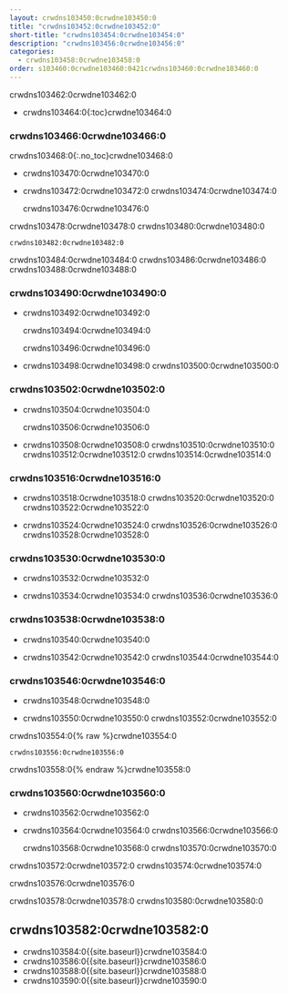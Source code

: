 ```yaml
---
layout: crwdns103450:0crwdne103450:0
title: "crwdns103452:0crwdne103452:0"
short-title: "crwdns103454:0crwdne103454:0"
description: "crwdns103456:0crwdne103456:0"
categories:
  - crwdns103458:0crwdne103458:0
order: s103460:0crwdne103460:0421crwdns103460:0crwdne103460:0
---
```

crwdns103462:0crwdne103462:0

- crwdns103464:0{:toc}crwdne103464:0

### crwdns103466:0crwdne103466:0

crwdns103468:0{:.no_toc}crwdne103468:0

- crwdns103470:0crwdne103470:0

- crwdns103472:0crwdne103472:0 crwdns103474:0crwdne103474:0

    crwdns103476:0crwdne103476:0
    

crwdns103478:0crwdne103478:0 crwdns103480:0crwdne103480:0

    crwdns103482:0crwdne103482:0
    

crwdns103484:0crwdne103484:0 crwdns103486:0crwdne103486:0 crwdns103488:0crwdne103488:0

### crwdns103490:0crwdne103490:0

- crwdns103492:0crwdne103492:0

    crwdns103494:0crwdne103494:0
    

    crwdns103496:0crwdne103496:0
    

- crwdns103498:0crwdne103498:0 crwdns103500:0crwdne103500:0

### crwdns103502:0crwdne103502:0

- crwdns103504:0crwdne103504:0

    crwdns103506:0crwdne103506:0
    

- crwdns103508:0crwdne103508:0 crwdns103510:0crwdne103510:0 crwdns103512:0crwdne103512:0 crwdns103514:0crwdne103514:0

<!---
### Environment Variables Not Being Passed at Runtime

Occasionally, when you try to convert a configuration to a 2.0 compatible format, environment variables may not be passed at runtime. For example, if you create a simple configuration in your GitHub repository (for example `https://github.com/yourusername/circle-auto/blob/master/.circleci/echo.yml`) and then call the config using:

```export AUTO_FILE=/Users/yourusername/Desktop/apkpure_app_887.apk
export AUTO_DIR=.
circleci build -c .circleci/echo.yml --job test
```

The config shows:

```#!bin/bash -eo pipefail
echo file $(AUTO_FILE) dir $(AUTO_DIR)
file directlySuccess!
```
Upon execution, you may see the following response:

.circleci/echo.yml

```version: 2
jobs:
  build:
    docker:
    - image: circleci/openjdk:8-jdk
    steps:
    - checkout
  test:
    docker:
    - image: circleci/openjdk:8-jdk
    environment:
    - TERM: dumb
    steps:
    - checkout
    - run:
        command: "echo file ${AUTO_FILE} dir ${AUTO_DIR}"
workflows:
  version: 2
  workflow:
    jobs:
    - build
    - test```

yourusername/circle-autoAdded by GitHub
```
--->

### crwdns103516:0crwdne103516:0

- crwdns103518:0crwdne103518:0 crwdns103520:0crwdne103520:0 crwdns103522:0crwdne103522:0

- crwdns103524:0crwdne103524:0 crwdns103526:0crwdne103526:0 crwdns103528:0crwdne103528:0

### crwdns103530:0crwdne103530:0

- crwdns103532:0crwdne103532:0

- crwdns103534:0crwdne103534:0 crwdns103536:0crwdne103536:0

### crwdns103538:0crwdne103538:0

- crwdns103540:0crwdne103540:0

- crwdns103542:0crwdne103542:0 crwdns103544:0crwdne103544:0

### crwdns103546:0crwdne103546:0

- crwdns103548:0crwdne103548:0

- crwdns103550:0crwdne103550:0 crwdns103552:0crwdne103552:0

crwdns103554:0{% raw %}crwdne103554:0

    crwdns103556:0crwdne103556:0
    

crwdns103558:0{% endraw %}crwdne103558:0

### crwdns103560:0crwdne103560:0

- crwdns103562:0crwdne103562:0

- crwdns103564:0crwdne103564:0 crwdns103566:0crwdne103566:0

    crwdns103568:0crwdne103568:0 crwdns103570:0crwdne103570:0
    

crwdns103572:0crwdne103572:0 crwdns103574:0crwdne103574:0

crwdns103576:0crwdne103576:0

crwdns103578:0crwdne103578:0 crwdns103580:0crwdne103580:0

## crwdns103582:0crwdne103582:0

- crwdns103584:0{{site.baseurl}}crwdne103584:0
- crwdns103586:0{{site.baseurl}}crwdne103586:0
- crwdns103588:0{{site.baseurl}}crwdne103588:0
- crwdns103590:0{{site.baseurl}}crwdne103590:0